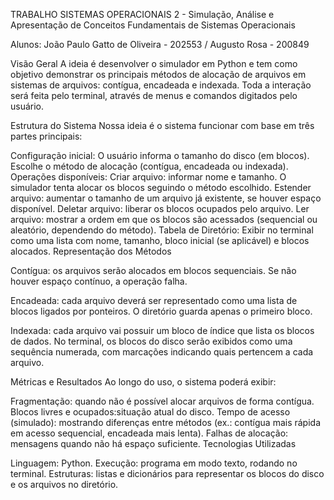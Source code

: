 TRABALHO SISTEMAS OPERACIONAIS 2 - Simulação, Análise e Apresentação de Conceitos Fundamentais de Sistemas Operacionais

Alunos: João Paulo Gatto de Oliveira - 202553 / Augusto Rosa - 200849

Visão Geral A ideia é desenvolver o simulador em Python e tem como objetivo demonstrar os principais métodos de alocação de arquivos em sistemas de arquivos: contígua, encadeada e indexada. Toda a interação será feita pelo terminal, através de menus e comandos digitados pelo usuário.

Estrutura do Sistema Nossa ideia é o sistema funcionar com base em três partes principais:

Configuração inicial: O usuário informa o tamanho do disco (em blocos). Escolhe o método de alocação (contígua, encadeada ou indexada). Operações disponíveis: Criar arquivo: informar nome e tamanho. O simulador tenta alocar os blocos seguindo o método escolhido. Estender arquivo: aumentar o tamanho de um arquivo já existente, se houver espaço disponível. Deletar arquivo: liberar os blocos ocupados pelo arquivo. Ler arquivo: mostrar a ordem em que os blocos são acessados (sequencial ou aleatório, dependendo do método). Tabela de Diretório: Exibir no terminal como uma lista com nome, tamanho, bloco inicial (se aplicável) e blocos alocados. Representação dos Métodos

Contígua: os arquivos serão alocados em blocos sequenciais. Se não houver espaço contínuo, a operação falha.

Encadeada: cada arquivo deverá ser representado como uma lista de blocos ligados por ponteiros. O diretório guarda apenas o primeiro bloco.

Indexada: cada arquivo vai possuir um bloco de índice que lista os blocos de dados. No terminal, os blocos do disco serão exibidos como uma sequência numerada, com marcações indicando quais pertencem a cada arquivo.

Métricas e Resultados Ao longo do uso, o sistema poderá exibir:

Fragmentação: quando não é possível alocar arquivos de forma contígua. Blocos livres e ocupados:situação atual do disco. Tempo de acesso (simulado): mostrando diferenças entre métodos (ex.: contígua mais rápida em acesso sequencial, encadeada mais lenta). Falhas de alocação: mensagens quando não há espaço suficiente. Tecnologias Utilizadas

Linguagem: Python. Execução: programa em modo texto, rodando no terminal. Estruturas: listas e dicionários para representar os blocos do disco e os arquivos no diretório.
